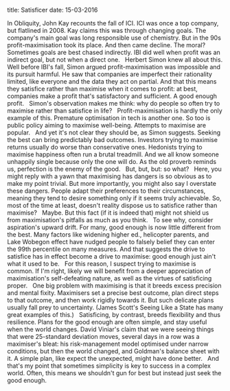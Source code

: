 title: Satisficer
date: 15-03-2016


In Obliquity, John Kay recounts the fall of ICI. ICI was once a top company, but flatlined in 2008. Kay claims this was through changing goals. The company's main goal was long responsible use of chemistry. But in the 90s profit-maximisation took its place. And then came decline. The moral? Sometimes goals are best chased indirectly. IBI did well when profit was an indirect goal, but not when a direct one.
 
Herbert Simon knew all about this. Well before IBI's fall, Simon argued profit-maximisation was impossible and its pursuit harmful. He saw that companies are imperfect  their rationality limited, like everyone  and the data they act on partial. And that this means they satisfice rather than maximise when it comes to profit: at best, companies make a profit that's satisfactory and sufficient. A good enough profit.
 
Simon's observation makes me think: why do people so often try to maximise rather than satisfice in life?
 
Profit-maximisation is hardly the only example of this. Premature optimisation in tech is another one. So too is public policy aiming to maximise well-being. Attempts to maximise are popular.
 
And yet it's not clear they should be, as Simon suggests. Seeking the best can bring predictably bad outcomes. Investors trying to maximise returns usually do worse than conservative ones. Hedonists trying to maximise happiness often run a brutal treadmill. And we all know someone unhappily single because only the one will do. As the old proverb reminds us, perfection is the enemy of the good.
 
But, but, but: so what?
 
Here, you might reply with a yawn  that maximising has dangers is so obvious as to make my point trivial. But more importantly, you might also say I overstate these dangers. People adapt their preferences to their circumstances, meaning they tend to desire something only if it seems truly achievable. So, most of the time at least, doesn't reality dispose us to satisfice rather than maximise?
 
Maybe. But this fact (if it is indeed that) might not shield us from maximisation's pitfalls as much as you think.
 
To see why, consider aspiration's upward drift. For many, good enough is now little different from the best. Many factors like widening higher ed., helicopter parents, and Lake Wobegon effect have nudged people to falsely belief they can enter the 99th percentile on many measures. And that suggests the drive to satisfice has in effect become a drive to maximise: good enough just ain't what it used to be.
 
For this reason, I suspect trying to maximise is common. If I'm right, likely we will benefit from a deeper appreciation of maximisation's self-defeating nature, as well as the virtues of satisficing proper.
 
One big problem with maximising is that it breeds excess precision and mental fixity. Maximisers set a precise best outcome, plan direct steps to that outcome, and then work rigidly towards it. But such delicate plans usually fall prey to uncertainty. (James Scott's Seeing Like a State has many great examples of this.)
 
Satisficing, by contrast, breeds flexibility and thus resilience. Plans for the good enough are often simple, and stay useful when the world changes. David Viniar's claim that we were seeing things that were 25-standard deviation moves, several days in a row was a maximiser's bleat: his risk-management model optimised under narrow conditions, but then the world changed, and Goldman's balance sheet with it. A simple plan, like expect the unexpected, might have done better.
 
And that's my point  that sometimes simplicity is key to success in a complex world. Often, this means we shouldn't gun for best but instead just seek the good enough.
